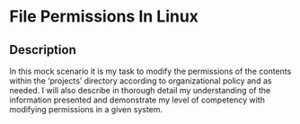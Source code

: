 <h1>File Permissions In Linux</h1>

<h2>Description</h2>
In this mock scenario it is my task to modify the permissions of the contents within the
‘projects’ directory according to organizational policy and as needed. I will also describe in
thorough detail my understanding of the information presented and demonstrate my level of
competency with modifying permissions in a given system.
<br />
